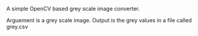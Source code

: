 A simple OpenCV based grey scale image converter.

Arguement is a grey scale image. Output is the grey values in a file called grey.csv

